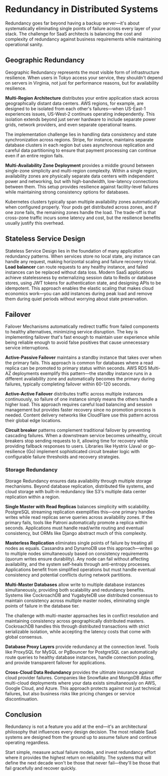 # Redundancy in Distributed Systems

Redundancy goes far beyond having a backup server—it's about systematically eliminating single points of failure across every layer of your stack. The challenge for SaaS architects is balancing the cost and complexity of redundancy against business requirements while maintaining operational sanity.

## Geographic Redundancy

 Geographic Redundancy represents the most visible form of infrastructure resilience. When users in Tokyo access your service, they shouldn't depend on servers in Virginia, not just for performance reasons, but for availability resilience.

**Multi-Region Architecture** distributes your entire application stack across geographically distant data centers. AWS regions, for example, are designed to be isolated from each other's failures—when US-East-1 experiences issues, US-West-2 continues operating independently. This isolation extends beyond just server hardware to include separate power grids, network providers, and even separate operational teams.

The implementation challenge lies in handling data consistency and state synchronization across regions. Stripe, for instance, maintains separate database clusters in each region but uses asynchronous replication and careful data partitioning to ensure that payment processing can continue even if an entire region fails.

**Multi-Availability Zone Deployment** provides a middle ground between single-zone simplicity and multi-region complexity. Within a single region, availability zones are physically separate data centers with independent power and networking, but with high-bandwidth, low-latency connections between them. This setup provides resilience against facility-level failures while maintaining strong consistency options for databases.

Kubernetes clusters typically span multiple availability zones automatically when configured properly. Your pods get distributed across zones, and if one zone fails, the remaining zones handle the load. The trade-off is that cross-zone traffic incurs some latency and cost, but the resilience benefits usually justify this overhead.

## Stateless Service Design 

Stateless Service Design lies in the foundation of many application redundancy patterns. When services store no local state, any instance can handle any request, making horizontal scaling and failure recovery trivial. **Load balancer** can route requests to any healthy instance, and failed instances can be replaced without data loss. Modern SaaS applications achieve statelessness by externalizing session data to Redis or database stores, using JWT tokens for authentication state, and designing APIs to be idempotent. This approach enables the elastic scaling that makes cloud economics work—you can add instances during peak load and remove them during quiet periods without worrying about state preservation.

## Failover 

Failover Mechanisms automatically redirect traffic from failed components to healthy alternatives, minimizing service disruption. The key is implementing failover that's fast enough to maintain user experience while being reliable enough to avoid false positives that cause unnecessary service interruptions.

**Active-Passive Failover** maintains a standby instance that takes over when the primary fails. This approach is common for databases where a read replica can be promoted to primary status within seconds. AWS RDS Multi-AZ deployments exemplify this pattern—the standby instance runs in a different availability zone and automatically becomes the primary during failures, typically completing failover within 60-120 seconds.

**Active-Active Failover** distributes traffic across multiple instances continuously, so failure of one instance simply means the others handle a higher load. This approach requires careful load balancing and session management but provides faster recovery since no promotion process is needed. Content delivery networks like CloudFlare use this pattern across their global edge locations.

**Circuit breaker** patterns complement traditional failover by preventing cascading failures. When a downstream service becomes unhealthy, circuit breakers stop sending requests to it, allowing time for recovery while providing fallback responses to users. Libraries like Hystrix (Java) or go-resilience (Go) implement sophisticated circuit breaker logic with configurable failure thresholds and recovery strategies.

### Storage Redundancy

Storage Redundancy ensures data availability through multiple storage mechanisms. Beyond database replication, distributed file systems, and cloud storage with built-in redundancy like S3's multiple data center replication within a region.

**Single Master with Read Replicas** balances simplicity with scalability. PostgreSQL streaming replication exemplifies this—one primary handles writes while read replicas serve queries across availability zones. If the primary fails, tools like Patroni automatically promote a replica within seconds. Applications must handle read/write routing and eventual consistency, but ORMs like Django abstract much of this complexity.

**Masterless Replication** eliminates single points of failure by treating all nodes as equals. Cassandra and DynamoDB use this approach—writes go to multiple nodes simultaneously based on consistency requirements (quorum writes ensure durability). Any node can fail without affecting availability, and the system self-heals through anti-entropy processes. Applications benefit from simplified operations but must handle eventual consistency and potential conflicts during network partitions.

**Multi-Master Databases** allow write to multiple database instances simultaneously, providing both scalability and redundancy benefits. Systems like CockroachDB and YugabyteDB use distributed consensus to maintain consistency across multiple master nodes, eliminating single points of failure in the database tier.

The challenge with multi-master approaches lies in conflict resolution and maintaining consistency across geographically distributed masters. CockroachDB handles this through distributed transactions with strict serializable isolation, while accepting the latency costs that come with global consensus.

**Database Proxy Layers** provide redundancy at the connection level. Tools like ProxySQL for MySQL or PgBouncer for PostgreSQL can automatically route queries to healthy database instances, handle connection pooling, and provide transparent failover for applications.

**Cross-Cloud Data Redundancy** provides the ultimate insurance against cloud provider failures. Companies like Snowflake and MongoDB Atlas offer multi-cloud deployments where your data exists simultaneously on AWS, Google Cloud, and Azure. This approach protects against not just technical failures, but also business risks like pricing changes or service discontinuation.

## Conclusion

Redundancy is not a feature you add at the end—it's an architectural philosophy that influences every design decision. The most reliable SaaS systems are designed from the ground up to assume failure and continue operating regardless.

Start simple, measure actual failure modes, and invest redundancy effort where it provides the highest return on reliability. The systems that will define the next decade won't be those that never fail—they'll be those that fail gracefully and recover quickly.

